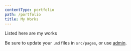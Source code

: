 ```yaml
---
contentType: portfolio
path: /portfolio
title: My Works
---
```


Listed here are my works

Be sure to update your `.md` files in `src/pages`, or use [admin](/admin).
